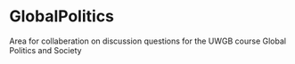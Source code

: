 GlobalPolitics
==============

Area for collaberation on discussion questions for the UWGB course Global Politics and Society
